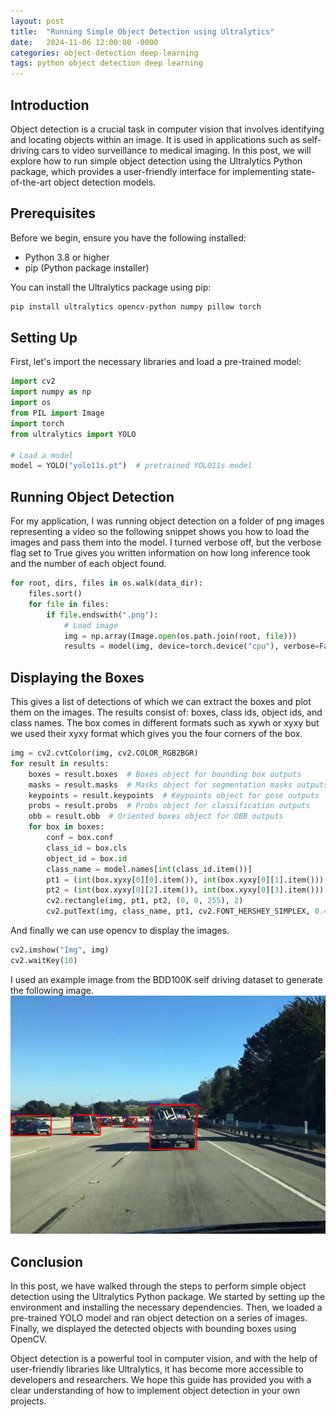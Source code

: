 ```yaml
---
layout: post
title:  "Running Simple Object Detection using Ultralytics"
date:   2024-11-06 12:00:00 -0000
categories: object-detection deep-learning
tags: python object detection deep learning
---
```

## Introduction
Object detection is a crucial task in computer vision that involves identifying
and locating objects within an image. It is used in applications such as self-driving
cars to video surveillance to medical imaging. In this post, we will explore how to run
simple object detection using the Ultralytics Python package, which provides a
user-friendly interface for implementing state-of-the-art object detection
models.

## Prerequisites
Before we begin, ensure you have the following installed:
- Python 3.8 or higher
- pip (Python package installer)

You can install the Ultralytics package using pip:
```bash
pip install ultralytics opencv-python numpy pillow torch
```

## Setting Up
First, let's import the necessary libraries and load a pre-trained model:
```python
import cv2
import numpy as np
import os
from PIL import Image
import torch
from ultralytics import YOLO

# Load a model
model = YOLO("yolo11s.pt")  # pretrained YOLO11s model
```

## Running Object Detection
For my application, I was running object detection on a folder of png images
representing a video so the following snippet shows you how to load the images
and pass them into the model. I turned verbose off, but the verbose flag set to
True gives you written information on how long inference took and the number of each
object found.
```python
for root, dirs, files in os.walk(data_dir):
    files.sort()
    for file in files:
        if file.endswith(".png"):
            # Load image
            img = np.array(Image.open(os.path.join(root, file)))
            results = model(img, device=torch.device("cpu"), verbose=False)
```
## Displaying the Boxes
This gives a list of detections of which we can extract the boxes and plot them
on the images. The results consist of: boxes, class ids, object ids, and class
names. The box comes in different formats such as xywh or xyxy but we used their
xyxy format which gives you the four corners of the box.
``` python
img = cv2.cvtColor(img, cv2.COLOR_RGB2BGR)
for result in results:
    boxes = result.boxes  # Boxes object for bounding box outputs
    masks = result.masks  # Masks object for segmentation masks outputs
    keypoints = result.keypoints  # Keypoints object for pose outputs
    probs = result.probs  # Probs object for classification outputs
    obb = result.obb  # Oriented boxes object for OBB outputs
    for box in boxes:
        conf = box.conf
        class_id = box.cls
        object_id = box.id
        class_name = model.names[int(class_id.item())]
        pt1 = (int(box.xyxy[0][0].item()), int(box.xyxy[0][1].item()))
        pt2 = (int(box.xyxy[0][2].item()), int(box.xyxy[0][3].item()))
        cv2.rectangle(img, pt1, pt2, (0, 0, 255), 2)
        cv2.putText(img, class_name, pt1, cv2.FONT_HERSHEY_SIMPLEX, 0.4, (255, 0, 0), 1, cv2.LINE_AA)
```
And finally we can use opencv to display the images.
``` python
cv2.imshow("Img", img)
cv2.waitKey(10)
```
I used an example image from the BDD100K self driving dataset to generate the
following image.
![Per Model Performance](/assets/object_detection.png)

## Conclusion
In this post, we have walked through the steps to perform simple object
detection using the Ultralytics Python package. We started by setting up the
environment and installing the necessary dependencies. Then, we loaded a
pre-trained YOLO model and ran object detection on a series of images.
Finally, we displayed the detected objects with bounding boxes using OpenCV.

Object detection is a powerful tool in computer vision, and with the help of
user-friendly libraries like Ultralytics, it has become more accessible to
developers and researchers. We hope this guide has provided you with a clear 
understanding of how to implement object detection in your own projects.